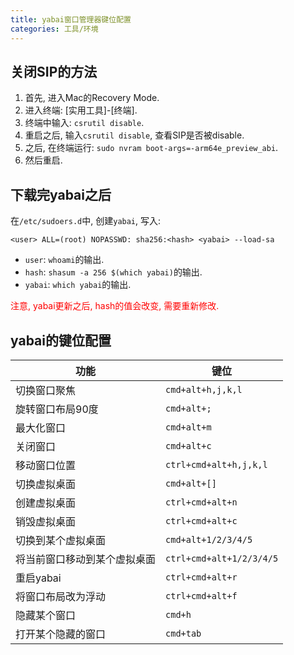 ```yaml
---
title: yabai窗口管理器键位配置
categories: 工具/环境
---
```




## 关闭SIP的方法

1. 首先, 进入Mac的Recovery Mode.
2. 进入终端: [实用工具]-[终端].
3. 终端中输入: `csrutil disable`.
4. 重启之后, 输入`csrutil disable`, 查看SIP是否被disable.
5. 之后, 在终端运行: `sudo nvram boot-args=-arm64e_preview_abi`.
6. 然后重启.



## 下载完yabai之后

在`/etc/sudoers.d`中, 创建`yabai`, 写入:

```
<user> ALL=(root) NOPASSWD: sha256:<hash> <yabai> --load-sa
```

* `user`: `whoami`的输出.
* `hash`: `shasum -a 256 $(which yabai)`的输出.
* `yabai`: `which yabai`的输出.

<font color=red>注意, yabai更新之后, hash的值会改变, 需要重新修改.</font>

## yabai的键位配置

| 功能                         | 键位                     |
| ---------------------------- | ------------------------ |
| 切换窗口聚焦                 | `cmd+alt+h,j,k,l`        |
| 旋转窗口布局90度             | `cmd+alt+;`              |
| 最大化窗口                   | `cmd+alt+m`              |
| 关闭窗口                     | `cmd+alt+c`              |
| 移动窗口位置                 | `ctrl+cmd+alt+h,j,k,l`   |
| 切换虚拟桌面                 | `cmd+alt+[]`             |
| 创建虚拟桌面                 | `ctrl+cmd+alt+n`         |
| 销毁虚拟桌面                 | `ctrl+cmd+alt+c`         |
| 切换到某个虚拟桌面           | `cmd+alt+1/2/3/4/5`      |
| 将当前窗口移动到某个虚拟桌面 | `ctrl+cmd+alt+1/2/3/4/5` |
| 重启yabai                    | `ctrl+cmd+alt+r`         |
| 将窗口布局改为浮动           | `ctrl+cmd+alt+f`         |
| 隐藏某个窗口                 | `cmd+h`                  |
| 打开某个隐藏的窗口           | `cmd+tab`                |
